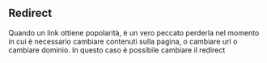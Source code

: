 ## Redirect

Quando un link ottiene popolarità, è un vero peccato perderla nel momento in cui è necessario cambiare contenuti sulla pagina, o cambiare url o cambiare dominio. In questo caso è possibile cambiare il redirect
